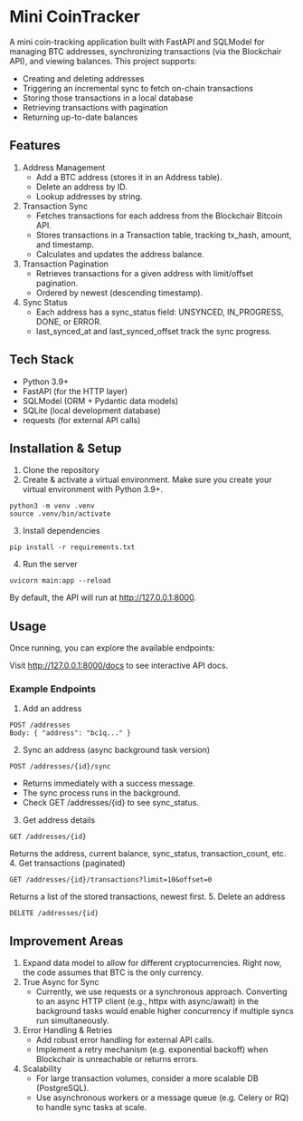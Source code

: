 # Mini CoinTracker
A mini coin-tracking application built with FastAPI and SQLModel for managing BTC addresses, synchronizing transactions (via the Blockchair API), and viewing balances. This project supports:
* Creating and deleting addresses 
* Triggering an incremental sync to fetch on-chain transactions 
* Storing those transactions in a local database 
* Retrieving transactions with pagination 
* Returning up-to-date balances

## Features
1. Address Management
    * Add a BTC address (stores it in an Address table). 
    * Delete an address by ID. 
    * Lookup addresses by string. 
2. Transaction Sync 
    * Fetches transactions for each address from the Blockchair Bitcoin API. 
    * Stores transactions in a Transaction table, tracking tx_hash, amount, and timestamp. 
    * Calculates and updates the address balance. 
3. Transaction Pagination 
    * Retrieves transactions for a given address with limit/offset pagination. 
    * Ordered by newest (descending timestamp). 
4. Sync Status 
    * Each address has a sync_status field: UNSYNCED, IN_PROGRESS, DONE, or ERROR. 
    * last_synced_at and last_synced_offset track the sync progress.

## Tech Stack
* Python 3.9+
* FastAPI (for the HTTP layer)
* SQLModel (ORM + Pydantic data models)
* SQLite (local development database)
* requests (for external API calls)

## Installation & Setup
1. Clone the repository
2. Create & activate a virtual environment. Make sure you create your virtual environment with Python 3.9+. 
```commandline
python3 -m venv .venv
source .venv/bin/activate
```
3. Install dependencies
```commandline
pip install -r requirements.txt
```
4. Run the server
```commandline
uvicorn main:app --reload
```

By default, the API will run at http://127.0.0.1:8000.

## Usage
Once running, you can explore the available endpoints:

Visit http://127.0.0.1:8000/docs to see interactive API docs.

### Example Endpoints
1. Add an address
```commandline
POST /addresses
Body: { "address": "bc1q..." }
```
2. Sync an address (async background task version)
```commandline
POST /addresses/{id}/sync
```
- Returns immediately with a success message.
- The sync process runs in the background.
- Check GET /addresses/{id} to see sync_status.
3. Get address details
```commandline
GET /addresses/{id}
```
Returns the address, current balance, sync_status, transaction_count, etc.
4. Get transactions (paginated)
```commandline
GET /addresses/{id}/transactions?limit=10&offset=0
```
Returns a list of the stored transactions, newest first.
5. Delete an address
```commandline
DELETE /addresses/{id}
```

## Improvement Areas
1. Expand data model to allow for different cryptocurrencies. Right now, the code assumes that BTC is the only currency.
2. True Async for Sync
    * Currently, we use requests or a synchronous approach. Converting to an async HTTP client (e.g., httpx with async/await) in the background tasks would enable higher concurrency if multiple syncs run simultaneously. 
4. Error Handling & Retries 
   * Add robust error handling for external API calls. 
   * Implement a retry mechanism (e.g. exponential backoff) when Blockchair is unreachable or returns errors. 
5. Scalability 
   * For large transaction volumes, consider a more scalable DB (PostgreSQL). 
   * Use asynchronous workers or a message queue (e.g. Celery or RQ) to handle sync tasks at scale.